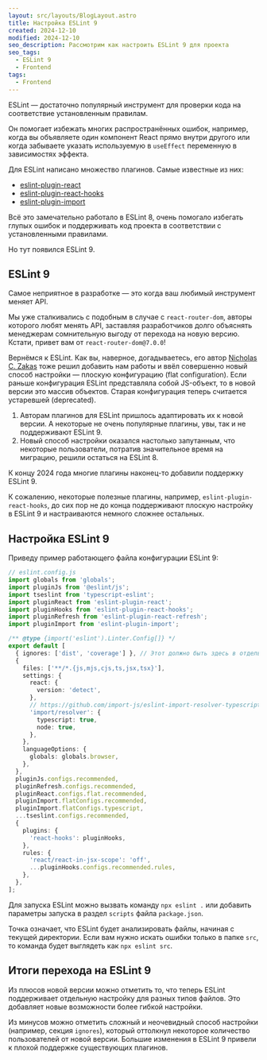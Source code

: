 ```yaml
---
layout: src/layouts/BlogLayout.astro
title: Настройка ESLint 9
created: 2024-12-10
modified: 2024-12-10
seo_description: Рассмотрим как настроить ESLint 9 для проекта
seo_tags:
  - ESLint 9
  - Frontend
tags:
  - Frontend
---
```


ESLint — достаточно популярный инструмент для проверки кода на соответствие установленным правилам.

Он помогает избежать многих распространённых ошибок, например, когда вы объявляете один компонент React прямо внутри другого или когда забываете указать используемую в `useEffect` переменную в зависимостях эффекта.

Для ESLint написано множество плагинов. Самые известные из них:

- [eslint-plugin-react](https://www.npmjs.com/package/eslint-plugin-react)
- [eslint-plugin-react-hooks](https://www.npmjs.com/package/eslint-plugin-react-hooks)
- [eslint-plugin-import](https://www.npmjs.com/package/eslint-plugin-import)

Всё это замечательно работало в ESLint 8, очень помогало избегать глупых ошибок и поддерживать код проекта в соответствии с установленными правилами.

Но тут появился ESLint 9.

## ESLint 9

Самое неприятное в разработке — это когда ваш любимый инструмент меняет API.

Мы уже сталкивались с подобным в случае с `react-router-dom`, авторы которого любят менять API, заставляя разработчиков долго объяснять менеджерам сомнительную выгоду от перехода на новую версию. Кстати, привет вам от `react-router-dom@7.0.0`!

Вернёмся к ESLint. Как вы, наверное, догадываетесь, его автор [Nicholas C. Zakas](https://github.com/nzakas) тоже решил добавить нам работы и ввёл совершенно новый способ настройки — плоскую конфигурацию (flat configuration). Если раньше конфигурация ESLint представляла собой JS-объект, то в новой версии это массив объектов. Старая конфигурация теперь считается устаревшей (deprecated).

1. Авторам плагинов для ESLint пришлось адаптировать их к новой версии. А некоторые не очень популярные плагины, увы, так и не поддерживают ESLint 9.
2. Новый способ настройки оказался настолько запутанным, что некоторые пользователи, потратив значительное время на миграцию, решили остаться на ESLint 8.

К концу 2024 года многие плагины наконец-то добавили поддержку ESLint 9.

К сожалению, некоторые полезные плагины, например, `eslint-plugin-react-hooks`, до сих пор не до конца поддерживают плоскую настройку в ESLint 9 и настраиваются немного сложнее остальных.

## Настройка ESLint 9

Приведу пример работающего файла конфигурации ESLint 9:

```ts
// eslint.config.js
import globals from 'globals';
import pluginJs from '@eslint/js';
import tseslint from 'typescript-eslint';
import pluginReact from 'eslint-plugin-react';
import pluginHooks from 'eslint-plugin-react-hooks';
import pluginRefresh from 'eslint-plugin-react-refresh';
import pluginImport from 'eslint-plugin-import';

/** @type {import('eslint').Linter.Config[]} */
export default [
  { ignores: ['dist', 'coverage'] }, // Этот должно быть здесь в отдельном объекте, чтобы применяться глобально
  {
    files: ['**/*.{js,mjs,cjs,ts,jsx,tsx}'],
    settings: {
      react: {
        version: 'detect',
      },
      // https://github.com/import-js/eslint-import-resolver-typescript#configuration
      'import/resolver': {
        typescript: true,
        node: true,
      },
    },
    languageOptions: {
      globals: globals.browser,
    },
  },
  pluginJs.configs.recommended,
  pluginRefresh.configs.recommended,
  pluginReact.configs.flat.recommended,
  pluginImport.flatConfigs.recommended,
  pluginImport.flatConfigs.typescript,
  ...tseslint.configs.recommended,
  {
    plugins: {
      'react-hooks': pluginHooks,
    },
    rules: {
      'react/react-in-jsx-scope': 'off',
      ...pluginHooks.configs.recommended.rules,
    },
  },
];
```

Для запуска ESLint можно вызвать команду `npx eslint .` или добавить параметры запуска в раздел `scripts` файла `package.json`.

Точка означает, что ESLint будет анализировать файлы, начиная с текущей директории. Если вам нужно искать ошибки только в папке `src`, то команда будет выглядеть как `npx eslint src`.

## Итоги перехода на ESLint 9

Из плюсов новой версии можно отметить то, что теперь ESLint поддерживает отдельную настройку для разных типов файлов. Это добавляет новые возможности более гибкой настройки.

Из минусов можно отметить сложный и неочевидный способ настройки (например, секция `ignores`), который оттолкнул некоторое количество пользователей от новой версии. Большие изменения в ESLint 9 привели к плохой поддержке существующих плагинов.
